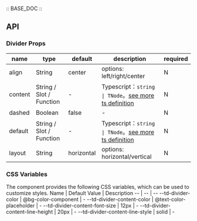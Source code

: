 :: BASE_DOC ::

## API

### Divider Props

name | type | default | description | required
-- | -- | -- | -- | --
align | String | center | options: left/right/center | N
content | String / Slot / Function | - | Typescript：`string \| TNode`。[see more ts definition](https://github.com/Tencent/tdesign-mobile-vue/blob/develop/src/common.ts) | N
dashed | Boolean | false | \- | N
default | String / Slot / Function | - | Typescript：`string \| TNode`。[see more ts definition](https://github.com/Tencent/tdesign-mobile-vue/blob/develop/src/common.ts) | N
layout | String | horizontal | options: horizontal/vertical | N

### CSS Variables

The component provides the following CSS variables, which can be used to customize styles.
Name | Default Value | Description 
-- | -- | --
--td-divider-color | @bg-color-component | - 
--td-divider-content-color | @text-color-placeholder | - 
--td-divider-content-font-size | 12px | - 
--td-divider-content-line-height | 20px | - 
--td-divider-content-line-style | solid | - 
